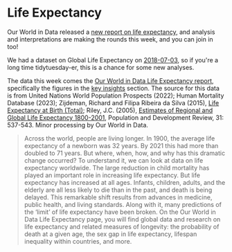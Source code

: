 # Life Expectancy

Our World in Data released a [new report on life expectancy](https://ourworldindata.org/life-expectancy), and analysis and interpretations are making the rounds this week, and you can join in too! 

We had a dataset on Global Life Expectancy on [2018-07-03](https://github.com/rfordatascience/tidytuesday/tree/master/data/2018#readme), so if you're a long time tidytuesday-er, this is a chance for some new analyses. 

The data this week comes the [Our World in Data Life Expectancy report](https://ourworldindata.org/life-expectancy), specifically the figures in the [key insights](https://ourworldindata.org/life-expectancy#key-insights) section. The source for this data is from United Nations World Population Prospects (2022); Human Mortality Database (2023); Zijdeman, Richard and Filipa Ribeira da Silva (2015), [Life Expectancy at Birth (Total)](http://hdl.handle.net/10622/LKYT5); Riley, J.C. (2005), [Estimates of Regional and Global Life Expectancy 1800-2001](https://doi.org/10.1111/j.1728-4457.2005.00083.x), Population and Development Review, 31: 537-543. Minor processing by Our World in Data. 

>Across the world, people are living longer.
In 1900, the average life expectancy of a newborn was 32 years. By 2021 this had more than doubled to 71 years.
But where, when, how, and why has this dramatic change occurred?
To understand it, we can look at data on life expectancy worldwide.
The large reduction in child mortality has played an important role in increasing life expectancy. But life expectancy has increased at all ages. Infants, children, adults, and the elderly are all less likely to die than in the past, and death is being delayed.
This remarkable shift results from advances in medicine, public health, and living standards. Along with it, many predictions of the ‘limit’ of life expectancy have been broken.
On the Our World in Data Life Expectancy page, you will find global data and research on life expectancy and related measures of longevity: the probability of death at a given age, the sex gap in life expectancy, lifespan inequality within countries, and more.

